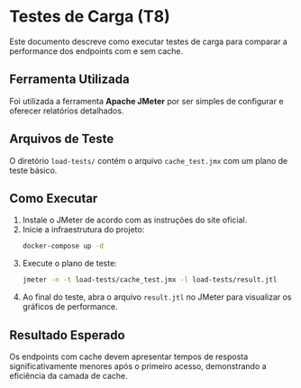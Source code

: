 # Testes de Carga (T8)

Este documento descreve como executar testes de carga para comparar a performance dos endpoints com e sem cache.

## Ferramenta Utilizada

Foi utilizada a ferramenta **Apache JMeter** por ser simples de configurar e oferecer relatórios detalhados.

## Arquivos de Teste

O diretório `load-tests/` contém o arquivo `cache_test.jmx` com um plano de teste básico.

## Como Executar

1. Instale o JMeter de acordo com as instruções do site oficial.
2. Inicie a infraestrutura do projeto:
   ```bash
   docker-compose up -d
   ```
3. Execute o plano de teste:
   ```bash
   jmeter -n -t load-tests/cache_test.jmx -l load-tests/result.jtl
   ```
4. Ao final do teste, abra o arquivo `result.jtl` no JMeter para visualizar os gráficos de performance.

## Resultado Esperado

Os endpoints com cache devem apresentar tempos de resposta significativamente menores após o primeiro acesso, demonstrando a eficiência da camada de cache.
